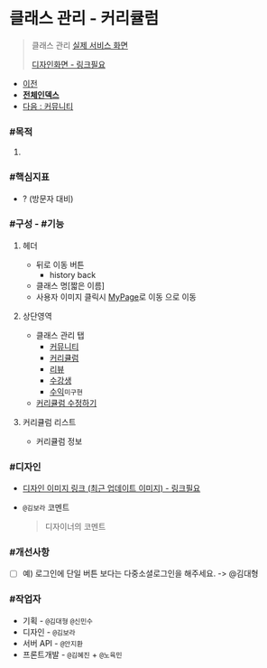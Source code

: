 # 클래스 관리 - 커리큘럼

> 클래스 관리 [실제 서비스 화면](https://www.modooclass.net/class/manager/course/506/curriculum)
>
> [디자인화면 - 링크필요]() 



- [이전](../)      
- [**전체인덱스**](../README.md)     
- [다음 : 커뮤니티](./review/README.md)



### **#목적**

1. 



### #핵심지표

- ? (방문자 대비)



### **#구성 - #기능**

1. 헤더 
     - 뒤로 이동 버튼 
         - history back
     - 클래스 명[짧은 이름]
     - 사용자 이미지 클릭시 [MyPage](../ch2_my_class)로 이동 으로 이동
2. 상단영역
   - 클래스 관리 탭
      - [커뮤니티](./community/README.md)
      - [커리큘럼](./curriculum/README.md)
      - [리뷰](./review/README.md)
      - [수강생](./member/README.md)
      - [수익](./profit/README.md)`미구현`
   - [커리큘럼 수정하기](../ch3_open_class/curriculum)
   
3. 커리큘럼 리스트
   - 커리큘럼 정보 
   
### **#디자인**

- [디자인 이미지 링크 (최근 업데이트 이미지) - 링크필요]()

- `@김보라`  코멘트

  > 디자이너의 코멘트



### #개선사항

- [ ] 예) 로그인에 단일 버튼 보다는 다중소셜로그인을 해주세요. -> @김대형



### **#작업자**

- 기획 - `@김대형` `@신민수`
- 디자인 - `@김보라`
- 서버 API - `@안지환`
- 프론트개발 - `@김혜진`  + `@노육민`


